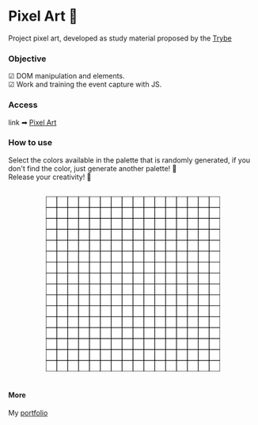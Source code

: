 # Pixel Art 👾

Project pixel art, developed as study material proposed by the [Trybe](https://www.betrybe.com)

### Objective

☑ DOM manipulation and elements.  
☑ Work and training the event capture with JS.


### Access

link ➡ [Pixel Art](https://lucioosilva.github.io/portfolio/projects/P3-Pixelart/)

### How to use

Select the colors available in the palette that is randomly generated, if you don't find the color, just generate another palette! 🤸  
Release your creativity! 🚀

<br>
<div style="text-align:center;"/>
<img src="../../assets/p3-pixelart.gif" width="70%">
</div>
<br>

#### More
My [portfolio](https://lucioosilva.github.io/portfolio)
